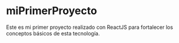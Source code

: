 # miPrimerProyecto
Este es mi primer proyecto realizado con ReactJS para fortalecer los conceptos básicos de esta tecnología.
